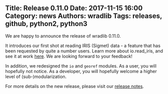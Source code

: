 Title: Release 0.11.0
Date: 2017-11-15 16:00
Category: news
Authors: wradlib
Tags: releases, github, python2, python3
---

We are happy to announce the release of wradlib 0.11.0.

It introduces our first shot at reading IRIS (Sigmet) data - a feature that has been requested by quite a number users. Learn more about io.read_iris, and see it at work [here](http://docs.wradlib.org/en/latest/notebooks/fileio/wradlib_radar_formats.html#Vaisala-Sigmet-IRIS). We are looking forward to your feedback!

In addition, we redesigned the `io` and `georef` modules. As a user, you will hopefully not notice. As a developer, you will hopefully welcome a higher level of (sub-)modularization.

For more details on the new release, please visit our [release notes](http://docs.wradlib.org/en/latest/release_notes.html).


